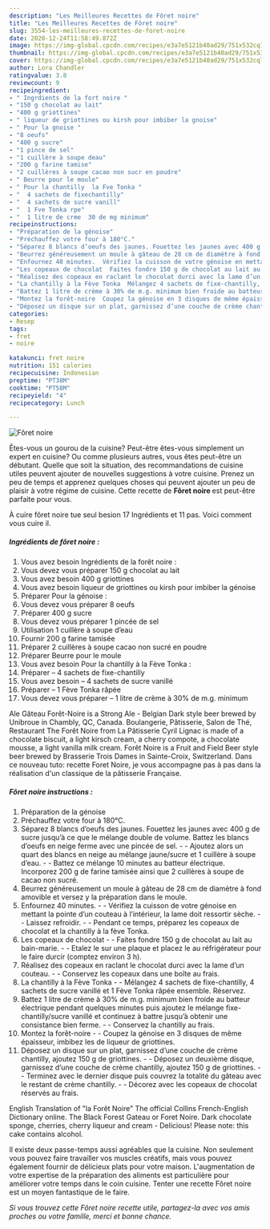 ```yaml
---
description: "Les Meilleures Recettes de Fôret noire"
title: "Les Meilleures Recettes de Fôret noire"
slug: 3554-les-meilleures-recettes-de-foret-noire
date: 2020-12-24T11:58:49.872Z
image: https://img-global.cpcdn.com/recipes/e3a7e5121b40ad29/751x532cq70/foret-noire-photo-principale-de-la-recette.jpg
thumbnail: https://img-global.cpcdn.com/recipes/e3a7e5121b40ad29/751x532cq70/foret-noire-photo-principale-de-la-recette.jpg
cover: https://img-global.cpcdn.com/recipes/e3a7e5121b40ad29/751x532cq70/foret-noire-photo-principale-de-la-recette.jpg
author: Lora Chandler
ratingvalue: 3.8
reviewcount: 9
recipeingredient:
- " Ingrdients de la fort noire "
- "150 g chocolat au lait"
- "400 g griottines"
- " liqueur de griottines ou kirsh pour imbiber la gnoise"
- " Pour la gnoise "
- "8 oeufs"
- "400 g sucre"
- "1 pince de sel"
- "1 cuillère à soupe deau"
- "200 g farine tamise"
- "2 cuillères à soupe cacao non sucr en poudre"
- " Beurre pour le moule"
- " Pour la chantilly  la Fve Tonka "
- "  4 sachets de fixechantilly"
- "  4 sachets de sucre vanill"
- "  1 Fve Tonka rpe"
- "  1 litre de crme  30 de mg minimum"
recipeinstructions:
- "Préparation de la génoise"
- "Préchauffez votre four à 180°C."
- "Séparez 8 blancs d’oeufs des jaunes. Fouettez les jaunes avec 400 g de sucre jusqu’à ce que le mélange double de volume. Battez les blancs d’oeufs en neige ferme avec une pincée de sel.  Ajoutez alors un quart des blancs en neige au mélange jaune/sucre et 1 cuillère à soupe d’eau.  Battez ce mélange 10 minutes au batteur électrique. Incorporez 200 g de farine tamisée ainsi que 2 cuillères à soupe de cacao non sucré."
- "Beurrez généreusement un moule à gâteau de 28 cm de diamètre à fond amovible et versez y la préparation dans le moule."
- "Enfournez 40 minutes.  Vérifiez la cuisson de votre génoise en mettant la pointe d’un couteau à l’intérieur, la lame doit ressortir sèche.  Laissez refroidir.  Pendant ce temps, préparez les copeaux de chocolat et la chantilly à la fève Tonka."
- "Les copeaux de chocolat  Faites fondre 150 g de chocolat au lait au bain-marie.  Etalez le sur une plaque et placez le au réfrigérateur pour le faire durcir (comptez environ 3 h)."
- "Réalisez des copeaux en raclant le chocolat durci avec la lame d’un couteau.  Conservez les copeaux dans une boîte au frais."
- "La chantilly à la Fève Tonka  Mélangez 4 sachets de fixe-chantilly, 4 sachets de sucre vanillé et 1 Fève Tonka râpée ensemble. Réservez."
- "Battez 1 litre de crème à 30% de m.g. minimum bien froide au batteur électrique pendant quelques minutes puis ajoutez le mélange fixe-chantilly/sucre vanillé et continuez à battre jusqu’à obtenir une consistance bien ferme.  Conservez la chantilly au frais."
- "Montez la forêt-noire  Coupez la génoise en 3 disques de même épaisseur, imbibez les de liqueur de griottines."
- "Déposez un disque sur un plat, garnissez d’une couche de crème chantilly, ajoutez 150 g de griottines.  Déposez un deuxième disque, garnissez d’une couche de crème chantilly, ajoutez 150 g de griottines.  Terminez avec le dernier disque puis couvrez la totalité du gâteau avec le restant de crème chantilly.  Décorez avec les copeaux de chocolat réservés au frais."
categories:
- Resep
tags:
- fret
- noire

katakunci: fret noire 
nutrition: 151 calories
recipecuisine: Indonesian
preptime: "PT38M"
cooktime: "PT58M"
recipeyield: "4"
recipecategory: Lunch

---
```



![Fôret noire](https://img-global.cpcdn.com/recipes/e3a7e5121b40ad29/751x532cq70/foret-noire-photo-principale-de-la-recette.jpg)

Êtes-vous un gourou de la cuisine? Peut-être êtes-vous simplement un expert en cuisine? Ou comme plusieurs autres, vous êtes peut-être un débutant. Quelle que soit la situation, des recommandations de cuisine utiles peuvent ajouter de nouvelles suggestions à votre cuisine. Prenez un peu de temps et apprenez quelques choses qui peuvent ajouter un peu de plaisir à votre régime de cuisine. Cette recette de <strong> Fôret noire </strong> est peut-être parfaite pour vous.

<!--inarticleads1-->

À cuire fôret noire tue seul besion 17 Ingrédients et 11 pas. Voici comment vous cuire il.

##### Ingrédients de fôret noire :

1. Vous avez besoin  Ingrédients de la forêt noire :
1. Vous devez vous préparer 150 g chocolat au lait
1. Vous avez besoin 400 g griottines
1. Vous avez besoin  liqueur de griottines ou kirsh pour imbiber la génoise
1. Préparer  Pour la génoise :
1. Vous devez vous préparer 8 oeufs
1. Préparer 400 g sucre
1. Vous devez vous préparer 1 pincée de sel
1. Utilisation 1 cuillère à soupe d’eau
1. Fournir 200 g farine tamisée
1. Préparer 2 cuillères à soupe cacao non sucré en poudre
1. Préparer  Beurre pour le moule
1. Vous avez besoin  Pour la chantilly à la Fève Tonka :
1. Préparer  – 4 sachets de fixe-chantilly
1. Vous avez besoin  – 4 sachets de sucre vanillé
1. Préparer  – 1 Fève Tonka râpée
1. Vous devez vous préparer  – 1 litre de crème à 30% de m.g. minimum


Ale Gâteau Forêt-Noire is a Strong Ale - Belgian Dark style beer brewed by Unibroue in Chambly, QC, Canada. Boulangerie, Pâtisserie, Salon de Thé, Restaurant The Forêt Noire from La Pâtisserie Cyril Lignac is made of a chocolate biscuit, a light kirsch cream, a cherry compote, a chocolate mousse, a light vanilla milk cream. Forêt Noire is a Fruit and Field Beer style beer brewed by Brasserie Trois Dames in Sainte-Croix, Switzerland. Dans ce nouveau tuto: recette Foret Noire, je vous accompagne pas à pas dans la réalisation d&#39;un classique de la pâtisserie Française. 

<!--inarticleads2-->

##### Fôret noire instructions :

1. Préparation de la génoise
1. Préchauffez votre four à 180°C.
1. Séparez 8 blancs d’oeufs des jaunes. Fouettez les jaunes avec 400 g de sucre jusqu’à ce que le mélange double de volume. Battez les blancs d’oeufs en neige ferme avec une pincée de sel. -  - Ajoutez alors un quart des blancs en neige au mélange jaune/sucre et 1 cuillère à soupe d’eau. -  - Battez ce mélange 10 minutes au batteur électrique. Incorporez 200 g de farine tamisée ainsi que 2 cuillères à soupe de cacao non sucré.
1. Beurrez généreusement un moule à gâteau de 28 cm de diamètre à fond amovible et versez y la préparation dans le moule.
1. Enfournez 40 minutes. -  - Vérifiez la cuisson de votre génoise en mettant la pointe d’un couteau à l’intérieur, la lame doit ressortir sèche. -  - Laissez refroidir. -  - Pendant ce temps, préparez les copeaux de chocolat et la chantilly à la fève Tonka.
1. Les copeaux de chocolat -  - Faites fondre 150 g de chocolat au lait au bain-marie. -  - Etalez le sur une plaque et placez le au réfrigérateur pour le faire durcir (comptez environ 3 h).
1. Réalisez des copeaux en raclant le chocolat durci avec la lame d’un couteau. -  - Conservez les copeaux dans une boîte au frais.
1. La chantilly à la Fève Tonka -  - Mélangez 4 sachets de fixe-chantilly, 4 sachets de sucre vanillé et 1 Fève Tonka râpée ensemble. Réservez.
1. Battez 1 litre de crème à 30% de m.g. minimum bien froide au batteur électrique pendant quelques minutes puis ajoutez le mélange fixe-chantilly/sucre vanillé et continuez à battre jusqu’à obtenir une consistance bien ferme. -  - Conservez la chantilly au frais.
1. Montez la forêt-noire -  - Coupez la génoise en 3 disques de même épaisseur, imbibez les de liqueur de griottines.
1. Déposez un disque sur un plat, garnissez d’une couche de crème chantilly, ajoutez 150 g de griottines. -  - Déposez un deuxième disque, garnissez d’une couche de crème chantilly, ajoutez 150 g de griottines. -  - Terminez avec le dernier disque puis couvrez la totalité du gâteau avec le restant de crème chantilly. -  - Décorez avec les copeaux de chocolat réservés au frais.


English Translation of &#34;la Forêt Noire&#34; The official Collins French-English Dictionary online. The Black Forest Gateau or Foret Noire. Dark chocolate sponge, cherries, cherry liqueur and cream - Delicious! Please note: this cake contains alcohol. 

<!--inarticleads1-->

<p>
Il existe deux passe-temps aussi agréables que la cuisine. Non seulement vous pouvez faire travailler vos muscles créatifs, mais vous pouvez également fournir de délicieux plats pour votre maison. L'augmentation de votre expertise de la préparation des aliments est particulière pour améliorer votre temps dans le coin cuisine. Tenter une recette Fôret noire est un moyen fantastique de le faire.
</p>

<p>
<i>Si vous trouvez cette Fôret noire recette utile, partagez-la avec vos amis proches ou votre famille, merci et bonne chance.</i>
</p>
